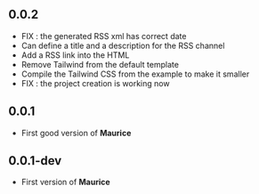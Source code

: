 ## 0.0.2

- FIX : the generated RSS xml has correct date
- Can define a title and a description for the RSS channel
- Add a RSS link into the HTML
- Remove Tailwind from the default template
- Compile the Tailwind CSS from the example to make it smaller
- FIX : the project creation is working now

## 0.0.1

- First good version of **Maurice**

## 0.0.1-dev

- First version of **Maurice**
